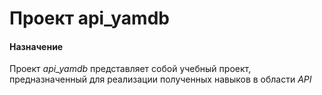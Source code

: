 # **Проект api_yamdb**
#### Назначение
Проект *api_yamdb* представляет собой учебный проект, предназначенный для реализации полученных навыков в области *API*

